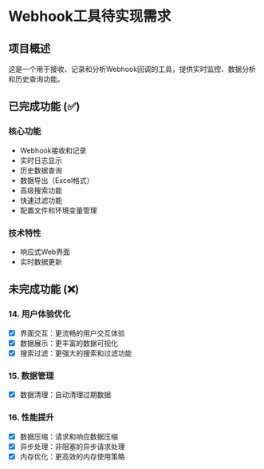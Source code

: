 # Webhook工具待实现需求

## 项目概述
这是一个用于接收、记录和分析Webhook回调的工具，提供实时监控、数据分析和历史查询功能。

## 已完成功能 (✅)

### 核心功能
- Webhook接收和记录
- 实时日志显示
- 历史数据查询
- 数据导出（Excel格式）
- 高级搜索功能
- 快速过滤功能
- 配置文件和环境变量管理

### 技术特性
- 响应式Web界面
- 实时数据更新

## 未完成功能 (❌)

### 14. 用户体验优化
- [x] 界面交互：更流畅的用户交互体验
- [x] 数据展示：更丰富的数据可视化
- [x] 搜索过滤：更强大的搜索和过滤功能

### 15. 数据管理
- [x] 数据清理：自动清理过期数据

### 16. 性能提升
- [x] 数据压缩：请求和响应数据压缩
- [x] 异步处理：非阻塞的异步请求处理
- [x] 内存优化：更高效的内存使用策略
